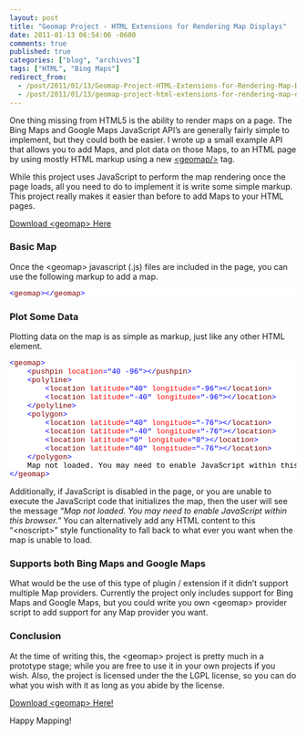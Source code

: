 ```yaml
---
layout: post
title: "Geomap Project - HTML Extensions for Rendering Map Displays"
date: 2011-01-13 06:54:06 -0600
comments: true
published: true
categories: ["blog", "archives"]
tags: ["HTML", "Bing Maps"]
redirect_from: 
  - /post/2011/01/13/Geomap-Project-HTML-Extensions-for-Rendering-Map-Displays
  - /post/2011/01/13/geomap-project-html-extensions-for-rendering-map-displays
---
```

<!-- more -->
<p>One thing missing from HTML5 is the ability to render maps on a page. The Bing Maps and Google Maps JavaScript API’s are generally fairly simple to implement, but they could both be easier. I wrote up a small example API that allows you to add Maps, and plot data on those Maps, to an HTML page by using mostly HTML markup using a new <a href="http://geomap.codeplex.com">&lt;geomap/&gt;</a> tag.</p>  <p>While this project uses JavaScript to perform the map rendering once the page loads, all you need to do to implement it is write some simple markup. This project really makes it easier than before to add Maps to your HTML pages.</p>  <p><a href="http://geomap.codeplex.com">Download &lt;geomap&gt; Here</a></p>  <h3>Basic Map</h3>  <p>Once the &lt;geomap&gt; javascript (.js) files are included in the page, you can use the following markup to add a map.</p>  <pre class="csharpcode"><span class="kwrd">&lt;</span><span class="html">geomap</span><span class="kwrd">&gt;&lt;/</span><span class="html">geomap</span><span class="kwrd">&gt;</span></pre>
<style type="text/css">
.csharpcode, .csharpcode pre
{
	font-size: small;
	color: black;
	font-family: consolas, "Courier New", courier, monospace;
	background-color: #ffffff;
	/*white-space: pre;*/
}
.csharpcode pre { margin: 0em; }
.csharpcode .rem { color: #008000; }
.csharpcode .kwrd { color: #0000ff; }
.csharpcode .str { color: #006080; }
.csharpcode .op { color: #0000c0; }
.csharpcode .preproc { color: #cc6633; }
.csharpcode .asp { background-color: #ffff00; }
.csharpcode .html { color: #800000; }
.csharpcode .attr { color: #ff0000; }
.csharpcode .alt 
{
	background-color: #f4f4f4;
	width: 100%;
	margin: 0em;
}
.csharpcode .lnum { color: #606060; }</style>

<h3>Plot Some Data</h3>

<p>Plotting data on the map is as simple as markup, just like any other HTML element.</p>

<pre class="csharpcode"><span class="kwrd">&lt;</span><span class="html">geomap</span><span class="kwrd">&gt;</span>
    <span class="kwrd">&lt;</span><span class="html">pushpin</span> <span class="attr">location</span><span class="kwrd">=&quot;40 -96&quot;</span><span class="kwrd">&gt;&lt;/</span><span class="html">pushpin</span><span class="kwrd">&gt;</span>
    <span class="kwrd">&lt;</span><span class="html">polyline</span><span class="kwrd">&gt;</span>
        <span class="kwrd">&lt;</span><span class="html">location</span> <span class="attr">latitude</span><span class="kwrd">=&quot;40&quot;</span> <span class="attr">longitude</span><span class="kwrd">=&quot;-96&quot;</span><span class="kwrd">&gt;&lt;/</span><span class="html">location</span><span class="kwrd">&gt;</span>
        <span class="kwrd">&lt;</span><span class="html">location</span> <span class="attr">latitude</span><span class="kwrd">=&quot;-40&quot;</span> <span class="attr">longitude</span><span class="kwrd">=&quot;-96&quot;</span><span class="kwrd">&gt;&lt;/</span><span class="html">location</span><span class="kwrd">&gt;</span>
    <span class="kwrd">&lt;/</span><span class="html">polyline</span><span class="kwrd">&gt;</span>
    <span class="kwrd">&lt;</span><span class="html">polygon</span><span class="kwrd">&gt;</span>
        <span class="kwrd">&lt;</span><span class="html">location</span> <span class="attr">latitude</span><span class="kwrd">=&quot;40&quot;</span> <span class="attr">longitude</span><span class="kwrd">=&quot;-76&quot;</span><span class="kwrd">&gt;&lt;/</span><span class="html">location</span><span class="kwrd">&gt;</span>
        <span class="kwrd">&lt;</span><span class="html">location</span> <span class="attr">latitude</span><span class="kwrd">=&quot;-40&quot;</span> <span class="attr">longitude</span><span class="kwrd">=&quot;-76&quot;</span><span class="kwrd">&gt;&lt;/</span><span class="html">location</span><span class="kwrd">&gt;</span>
        <span class="kwrd">&lt;</span><span class="html">location</span> <span class="attr">latitude</span><span class="kwrd">=&quot;0&quot;</span> <span class="attr">longitude</span><span class="kwrd">=&quot;0&quot;</span><span class="kwrd">&gt;&lt;/</span><span class="html">location</span><span class="kwrd">&gt;</span>
        <span class="kwrd">&lt;</span><span class="html">location</span> <span class="attr">latitude</span><span class="kwrd">=&quot;40&quot;</span> <span class="attr">longitude</span><span class="kwrd">=&quot;-76&quot;</span><span class="kwrd">&gt;&lt;/</span><span class="html">location</span><span class="kwrd">&gt;</span>
    <span class="kwrd">&lt;/</span><span class="html">polygon</span><span class="kwrd">&gt;</span>
    Map not loaded. You may need to enable JavaScript within this browser.
<span class="kwrd">&lt;/</span><span class="html">geomap</span><span class="kwrd">&gt;</span></pre>
<style type="text/css">
.csharpcode, .csharpcode pre
{
	font-size: small;
	color: black;
	font-family: consolas, "Courier New", courier, monospace;
	background-color: #ffffff;
	/*white-space: pre;*/
}
.csharpcode pre { margin: 0em; }
.csharpcode .rem { color: #008000; }
.csharpcode .kwrd { color: #0000ff; }
.csharpcode .str { color: #006080; }
.csharpcode .op { color: #0000c0; }
.csharpcode .preproc { color: #cc6633; }
.csharpcode .asp { background-color: #ffff00; }
.csharpcode .html { color: #800000; }
.csharpcode .attr { color: #ff0000; }
.csharpcode .alt 
{
	background-color: #f4f4f4;
	width: 100%;
	margin: 0em;
}
.csharpcode .lnum { color: #606060; }</style>

<p>Additionally, if JavaScript is disabled in the page, or you are unable to execute the JavaScript code that initializes the map, then the user will see the message <em>“Map not loaded. You may need to enable JavaScript within this browser.” </em>You can alternatively add any HTML content to this “&lt;noscript&gt;” style functionality to fall back to what ever you want when the map is unable to load.</p>

<h3>Supports both Bing Maps and Google Maps</h3>

<p>What would be the use of this type of plugin / extension if it didn’t support multiple Map providers. Currently the project only includes support for Bing Maps and Google Maps, but you could write you own &lt;geomap&gt; provider script to add support for any Map provider you want.</p>

<h3>Conclusion</h3>

<p>At the time of writing this, the &lt;geomap&gt; project is pretty much in a prototype stage; while you are free to use it in your own projects if you wish. Also, the project is licensed under the the LGPL license, so you can do what you wish with it as long as you abide by the license.</p>

<p><a href="http://geomap.codeplex.com">Download &lt;geomap&gt; Here!</a></p>

<p>Happy Mapping!</p>
